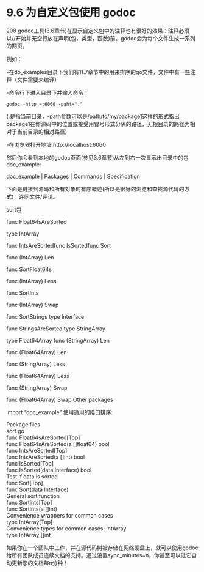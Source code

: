 # 9.6 为自定义包使用 godoc

208
godoc工具(3.6章节)在显示自定义包中的注释也有很好的效果：注释必须以//开始并无空行放在声明(包，类型，函数)前。godoc会为每个文件生成一系列的网页。

例如：

-在do_examples目录下我们有11.7章节中的用来排序的go文件，文件中有一些注释（文件需要未编译）

-命令行下进入目录下并输入命令：

	godoc -http =:6060 -paht="."

(.是指当前目录，-path参数可以是/path/to/my/package1这样的形式指出package1在你源码中的位置或接受用冒号形式分隔的路径，无根目录的路径为相对于当前目录的相对路径)

-在浏览器打开地址 http://localhost:6060

然后你会看到本地的godoc页面(参见3.6章节)从左到右一次显示出目录中的包
doc_example:

doc_example | Packages | Commands | Specification

下面是链接到源码和所有对象时有序概述(所以是很好的浏览和查找源代码的方式)，连同文件/评论。

sort包

func Float64sAreSorted

type IntArrayfunc IntsAreSortedfunc IsSortedfunc Sort
func (IntArray) Lenfunc SortFloat64s
func (IntArray) Lessfunc SortIntsfunc (IntArray) Swapfunc SortStrings type Interfacefunc StringsAreSorted type StringArraytype Float64Array func (StringArray) Lenfunc (Float64Array) Len
func (StringArray) Lessfunc (Float64Array) Less
func (StringArray) Swap
func (Float64Array) Swap Other packagesimport “doc_example”使用通用的接口排序:
Package files  sort.go  func Float64sAreSorted[Top]  func Float64sAreSorted(a []float64) bool  func IntsAreSorted[Top]  func IntsAreSorted(a []int) bool  func IsSorted[Top]  func IsSorted(data Interface) bool  Test if data is sorted  func Sort[Top]  func Sort(data Interface)  General sort function  func SortInts[Top]  func SortInts(a []int)  Convenience wrappers for common cases  type IntArray[Top]  Convenience types for common cases: IntArray  type IntArray []int  
如果你在一个团队中工作，并在源代码树被存储在网络硬盘上，就可以使用godoc给所有团队成员连续文档的支持。通过设置sync_minutes=n，你甚至可以让它自动更新您的文档每n分钟！